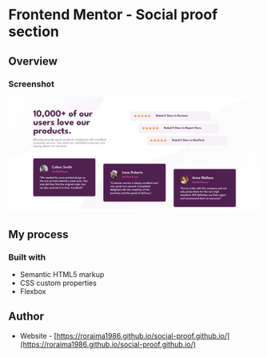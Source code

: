 # Frontend Mentor - Social proof section

## Overview

### Screenshot

![Design preview for FAQ accordion card coding challenge](./design/social-proof-design.jpg)

## My process

### Built with

- Semantic HTML5 markup
- CSS custom properties
- Flexbox


## Author

- Website - [https://roraima1986.github.io/social-proof.github.io/](https://roraima1986.github.io/social-proof.github.io/)